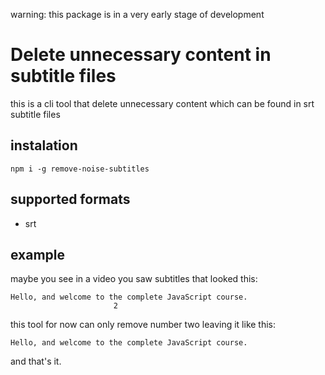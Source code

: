 warning: this package is in a very early stage of development

# Delete unnecessary content in subtitle files 

this is a cli tool that delete unnecessary content which can be found in srt subtitle files

## instalation

```
npm i -g remove-noise-subtitles
```

## supported formats

- srt

## example
maybe you see in a video you saw subtitles that looked this:
```
Hello, and welcome to the complete JavaScript course.
                       2
```
this tool for now can only remove number two leaving it like this:
```
Hello, and welcome to the complete JavaScript course.
```
and that's it.
